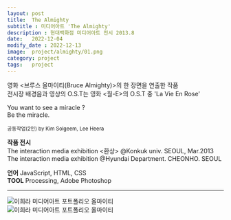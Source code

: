 ```yaml
---
layout: post
title:  The Almighty
subtitle : 미디어아트 'The Almighty'
description : 현대백화점 미디어아트 전시 2013.8
date:   2022-12-04
modify_date : 2022-12-13
image:  project/almighty/01.png
category: project
tags:   project
---
```


영화 <브루스 올마이티(Bruce Almighty)>의 한 장면을 연출한 작품   
전시장 배경음과 영상의 O.S.T는 영화 <월-E>의 O.S.T 중 'La Vie En Rose'   
   
You want to see a miracle ?   
Be the miracle.   

<small>공동작업(2인) by Kim Solgeem, Lee Heera</small>


**작품 전시**   
The interaction media exhibition <환상> @Konkuk univ. SEOUL, Mar.2013      
The interaction media exhibition @Hyundai Department. CHEONHO. SEOUL   

**언어**
JavaScript, HTML, CSS   
**TOOL** 
Processing, Adobe Photoshop

***

![이희라 미디어아트 포트폴리오 올마이티 ]({{site.baseurl}}/images/project/almighty/02.png)   
![이희라 미디어아트 포트폴리오 올마이티 ]({{site.baseurl}}/images/project/almighty/03.png)   